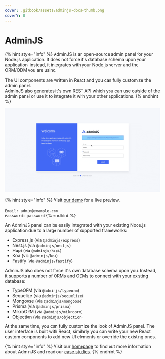 ```yaml
---
cover: .gitbook/assets/adminjs-docs-thumb.png
coverY: 0
---
```


# AdminJS

{% hint style="info" %}
AdminJS is an open-source admin panel for your Node.js application. It does not force it's database schema upon your application; instead, it integrates with your Node.js server and the ORM/ODM you are using.\
\
The UI components are written in React and you can fully customize the admin panel.\
AdminJS also generates it's own REST API which you can use outside of the admin panel or use it to integrate it with your other applications.
{% endhint %}

![AdminJS Demo](.gitbook/assets/anim.gif)

{% hint style="info" %}
Visit [our demo](https://adminjs-demo.herokuapp.com/admin/login) for a live preview.\
\
&#x20;`Email: admin@example.com`\
&#x20;`Password: password`
{% endhint %}

An AdminJS panel can be easily integrated with your existing Node.js application due to a large number of supported frameworks:

* Express.js (via `@adminjs/express`)
* Nest.js (via `@adminjs/nestjs`)
* Hapi (via `@adminjs/hapi`)
* Koa (via `@adminjs/koa`)
* Fastify (via `@adminjs/fastify`)

AdminJS also does not force it's own database schema upon you. Instead, it supports a number of ORMs and ODMs to connect with your existing database:

* TypeORM (via `@adminjs/typeorm`)
* Sequelize (via `@adminjs/sequelize`)
* Mongoose (via `@adminjs/mongoose`)
* Prisma (via `@adminjs/prisma`)
* MikroORM (via `@adminjs/mikroorm`)
* Objection (via `@adminjs/objection`)

At the same time, you can fully customize the look of AdminJS panel. The user interface is built with React, similarly you can write your new React custom components to add new UI elements or override the existing ones.

{% hint style="info" %}
Visit our [homepage](https://adminjs.co/) to find out more information about AdminJS and read our [case studies](https://adminjs.co/enterprise#case-studies).
{% endhint %}
